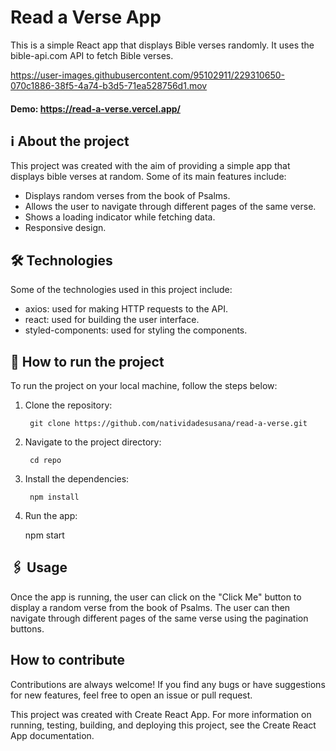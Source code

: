 # Read a Verse App
This is a simple React app that displays Bible verses randomly. It uses the bible-api.com API to fetch Bible verses.



https://user-images.githubusercontent.com/95102911/229310650-070c1886-38f5-4a74-b3d5-71ea528756d1.mov

#### Demo: https://read-a-verse.vercel.app/

## ℹ️ About the project
This project was created with the aim of providing a simple app that displays bible verses at random. Some of its main features include:

- Displays random verses from the book of Psalms.
- Allows the user to navigate through different pages of the same verse.
- Shows a loading indicator while fetching data.
- Responsive design.

## 🛠️ Technologies
Some of the technologies used in this project include:

- axios: used for making HTTP requests to the API.
- react: used for building the user interface.
- styled-components: used for styling the components.

## 🚀 How to run the project
To run the project on your local machine, follow the steps below:

1. Clone the repository:

        git clone https://github.com/natividadesusana/read-a-verse.git
        
2. Navigate to the project directory:

        cd repo
        
3. Install the dependencies:

        npm install
        
4. Run the app:

    npm start
    
## 🖇 Usage
Once the app is running, the user can click on the "Click Me" button to display a random verse from the book of Psalms. The user can then navigate through different pages of the same verse using the pagination buttons.

## How to contribute
Contributions are always welcome! If you find any bugs or have suggestions for new features, feel free to open an issue or pull request.

This project was created with Create React App. For more information on running, testing, building, and deploying this project, see the Create React App documentation.
